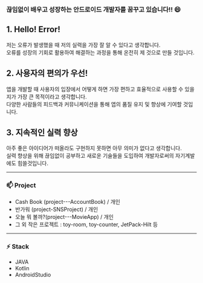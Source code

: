 ### 끊임없이 배우고 성장하는 안드로이드 개발자를 꿈꾸고 있습니다!! 😄

## 1. Hello! Error! 
저는 오류가 발생했을 때 저의 실력을 가장 잘 알 수 있다고 생각합니다.  
오류를 성장의 기회로 활용하여 해결하는 과정을 통해 온전히 제 것으로 만들 것입니다.


## 2. 사용자의 편의가 우선!
앱을 개발할 때 사용자의 입장에서 어떻게 하면 가장 편하고 효율적으로 사용할 수 있을지가 가장 큰 목적이라고 생각합니다.  
다양한 사람들의 피드백과 커뮤니케이션을 통해 앱의 품질 유지 및 향상에 기여할 것입니다.


## 3. 지속적인 실력 향상
아주 좋은 아이디어가 떠올라도 구현하지 못하면 아무 의미가 없다고 생각합니다.  
실력 향상을 위해 끊임없이 공부하고 새로운 기술들을 도입하여 개발자로써의 자기계발에도 힘쓸것입니다.

* * *

### 📫 Project
- Cash Book (project---AccountBook) / 개인
- 반가워 (project-SNSProject) / 개인
- 오늘 뭐 볼까?(project---MovieApp) / 개인
- 그 외 작은 프로젝트 : toy-room, toy-counter, JetPack-Hilt 등




* * *

### ⚡ Stack
- JAVA
- Kotlin
- AndroidStudio


<!--
**jdsaeyqo/jdsaeyqo** is a ✨ _special_ ✨ repository because its `README.md` (this file) appears on your GitHub profile.

Here are some ideas to get you started:

- 🔭 I’m currently working on ...
- 🌱 I’m currently learning ...
- 👯 I’m looking to collaborate on ...
- 🤔 I’m looking for help with ...
- 💬 Ask me about ...
- 📫 How to reach me: ...
- 😄 Pronouns: ...
- ⚡ Fun fact: ...
-->
